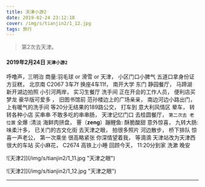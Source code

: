 ```yaml
---
title: 天津小游2
date: 2019-02-24 23:12:18
cover: /img/s/tianjin2/1_12.jpg
tags: 旅行
---
```



>  第2次去天津。

#### 2019年2月24日 `天津小游2`

呼噜声，三明治 商量:羽毛球 or 滑雪 or 天津，
小区门口小脾气 五道口拿身份证 方豆糕，
北京南 C2067 3车7f  换座4车11f，
南开大学 东门 静园餐厅，
马蹄湖 新开湖边拍照 小引河两岸， 
实习生餐厅 洗手间 正在开会的工作人员，
便利店买梦龙 豪华版可爱多 ，
旧图书馆前 范孙楼边上的广场亲亲，
南边河边小路出门，
上有暖气的洗手间 等20分无结果的189路公交，
打车到 意大利风情区 晕车，
转转各种小店 买串串 不敢多吃的串串肠，
天津记忆门口 去桂圆餐厅，
`第二次去 老位置` 全爆 :清淡 海鲜肉拼盘，
罾（__zeng__）蹦鲤鱼: 酥脆酸甜 意外惊喜，
九转大肠: 味柔汁多，
已关门的古文化街 去天津之眼，
拍很多照片 河边散步，
桥下排队 惊喜一声老公，
第一次乘坐 很高略紧张 你深情望着我，
等滴滴 天津站改为天津西 很大的车站 买小麻花，
C2674 高铁上小睡 回顾今天，
11:20分到家 洗漱 晚安


![天津2]](/img/s/tianjin2/1_11.jpg "天津之眼")

![天津2]](/img/s/tianjin2/1_12.jpg "天津之眼")

<!-- > `高能预警：` 使用手机流量时：慎重点击，图大、耗流量，`WiFi环境下`观看

[点这里 `更多照片`](/img/s/xizang/p.html#02) -->


***